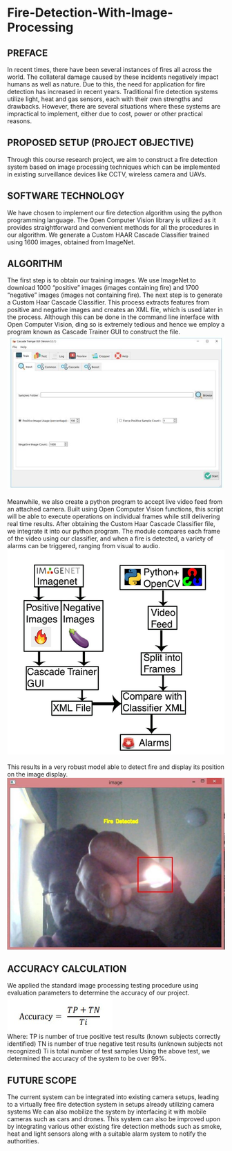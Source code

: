 # Fire-Detection-With-Image-Processing
## PREFACE
In recent times, there have been several instances of fires all across the world. The collateral
damage caused by these incidents negatively impact humans as well as nature. Due to this, the
need for application for fire detection has increased in recent years.
Traditional fire detection systems utilize light, heat and gas sensors, each with their own
strengths and drawbacks. However, there are several situations where these systems are
impractical to implement, either due to cost, power or other practical reasons.
## PROPOSED SETUP (PROJECT OBJECTIVE)
Through this course research project, we aim to construct a fire detection system based on
image processing techniques which can be implemented in existing surveillance devices like
CCTV, wireless camera and UAVs.
## SOFTWARE TECHNOLOGY
We have chosen to implement our fire detection algorithm using the python programming
language. The Open Computer Vision library is utilized as it provides straightforward and
convenient methods for all the procedures in our algorithm. We generate a Custom HAAR
Cascade Classifier trained using 1600 images, obtained from ImageNet.
## ALGORITHM
The first step is to obtain our training images. We use ImageNet to download 1000 “positive”
images (images containing fire) and 1700 “negative” images (images not containing fire).
The next step is to generate a Custom Haar Cascade Classifier. This process extracts features
from positive and negative images and creates an XML file, which is used later in the process.
Although this can be done in the command line interface with Open Computer Vision, ding so is
extremely tedious and hence we employ a program known as Cascade Trainer GUI to construct
the file.\
![Cascade Trainer GUI](https://github.com/ollyollyupnfree/Fire-Detection-With-Image-Processing/blob/main/GUI.JPG)\
 \
Meanwhile, we also create a python program to accept live video feed from an attached
camera. Built using Open Computer Vision functions, this script will be able to execute
operations on individual frames while still delivering real time results.
After obtaining the Custom Haar Cascade Classifier file, we integrate it into our python
program. The module compares each frame of the video using our classifier, and when a fire is
detected, a variety of alarms can be triggered, ranging from visual to audio.\
![Block Diagram](https://github.com/ollyollyupnfree/Fire-Detection-With-Image-Processing/blob/main/blockdiagram.JPG)\
 \
This results in a very robust model able to detect fire and display its position on the image
display.
![Result](https://github.com/ollyollyupnfree/Fire-Detection-With-Image-Processing/blob/main/Result.JPG)
## ACCURACY CALCULATION
We applied the standard image processing testing procedure using evaluation parameters to
determine the accuracy of our project.
![Click here for equation](https://github.com/ollyollyupnfree/Fire-Detection-With-Image-Processing/blob/main/equation1.JPG)\
Where:
TP is number of true positive test results (known subjects correctly identified)
TN is number of true negative test results (unknown subjects not recognized)
Ti is total number of test samples
Using the above test, we determined the accuracy of the system to be over 99%.
## FUTURE SCOPE
The current system can be integrated into existing camera setups, leading to a virtually free fire
detection system in setups already utilizing camera systems
We can also mobilize the system by interfacing it with mobile cameras such as cars and drones.
This system can also be improved upon by integrating various other existing fire detection
methods such as smoke, heat and light sensors along with a suitable alarm system to notify the
authorities.
